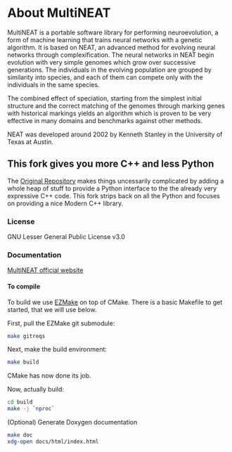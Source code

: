 # About MultiNEAT

MultiNEAT is a portable software library for performing neuroevolution, a form
of machine learning that trains neural networks with a genetic algorithm. It is
based on NEAT, an advanced method for evolving neural networks through
complexification. The neural networks in NEAT begin evolution with very simple
genomes which grow over successive generations. The individuals in the evolving
population are grouped by similarity into species, and each of them can compete
only with the individuals in the same species.

The combined effect of speciation, starting from the simplest initial structure
and the correct matching of the genomes through marking genes with historical
markings yields an algorithm which is proven to be very effective in many
domains and benchmarks against other methods.

NEAT was developed around 2002 by Kenneth Stanley in the University of Texas at
Austin.

## This fork gives you more C++ and less Python

The [Original Repository](https://github.com/peter-ch/MultiNEAT) makes things
uncessarily complicated by adding a whole heap of stuff to provide a Python
interface to the the already very expressive C++ code. This fork strips back on
all the Python and focuses on providing a nice Modern C++ library.

### License

GNU Lesser General Public License v3.0

### Documentation
[MultiNEAT official website](http://multineat.com/docs.html)

#### To compile

To build we use [EZMake](https://github.com/thaum0/ezmake) on top of CMake.
There is a basic Makefile to get started, that we will use below.

First, pull the EZMake git submodule:
```bash
make gitreqs
```

Next, make the build environment:
```bash
make build
```
CMake has now done its job.

Now, actually build:
```bash
cd build
make -j `nproc`
```

(Optional) Generate Doxygen documentation
```bash
make doc
xdg-open docs/html/index.html
```
